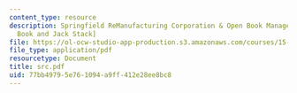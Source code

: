 ```yaml
---
content_type: resource
description: Springfield ReManufacturing Corporation & Open Book Management [Open
  Book and Jack Stack]
file: https://ol-ocw-studio-app-production.s3.amazonaws.com/courses/15-660-strategic-hr-management-spring-2003/77bb49795e761094a9ff412e28ee8bc8_src.pdf
file_type: application/pdf
resourcetype: Document
title: src.pdf
uid: 77bb4979-5e76-1094-a9ff-412e28ee8bc8
---
```

